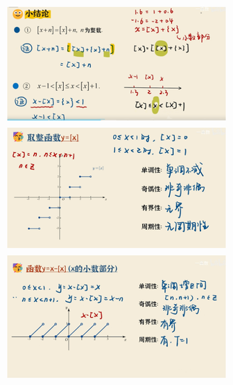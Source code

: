 ![image-20250513213837677](.\0-pre2-取整函数.assets\image-20250513213837677.png)

![image-20250513214025045](.\0-pre2-取整函数.assets\image-20250513214025045.png)

![image-20250513214203055](.\0-pre2-取整函数.assets\image-20250513214203055.png)